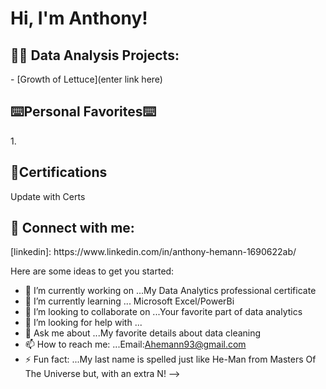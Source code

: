 <h1>Hi, I'm Anthony! 

<h2>👨‍💻 Data Analysis Projects:</h2>
- [Growth of Lettuce](enter link here)


<h2> ⌨️Personal Favorites⌨️ </h2>
1.

<h2> 📜Certifications</h2>
Update with Certs
  
<h2> 🤳 Connect with me:</h2>
[linkedin]: https://www.linkedin.com/in/anthony-hemann-1690622ab/


Here are some ideas to get you started:

- 🔭 I’m currently working on ...My Data Analytics professional certificate
- 🌱 I’m currently learning ... Microsoft Excel/PowerBi
- 👯 I’m looking to collaborate on ...Your favorite part of data analytics
- 🤔 I’m looking for help with ...
- 💬 Ask me about ...My favorite details about data cleaning
- 📫 How to reach me: ...Email:Ahemann93@gmail.com
- ⚡ Fun fact: ...My last name is spelled just like He-Man from Masters Of The Universe but, with an extra N!
-->

